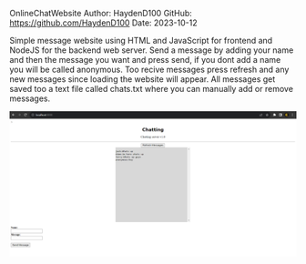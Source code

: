 OnlineChatWebsite 
Author: HaydenD100 
GitHub: https://github.com/HaydenD100 
Date: 2023-10-12 

Simple message website using HTML and JavaScript for frontend and NodeJS for the backend web server. Send a message by adding your name and then the message you want and press send, if you dont add a name you will be called anonymous. Too recive messages press refresh and any new messages since loading the website will appear. All messages get saved too a text file called chats.txt where you can manually add or remove messages.  

![screenshot](docs/assets/images/ScreenShotOfMessages.PNG)




